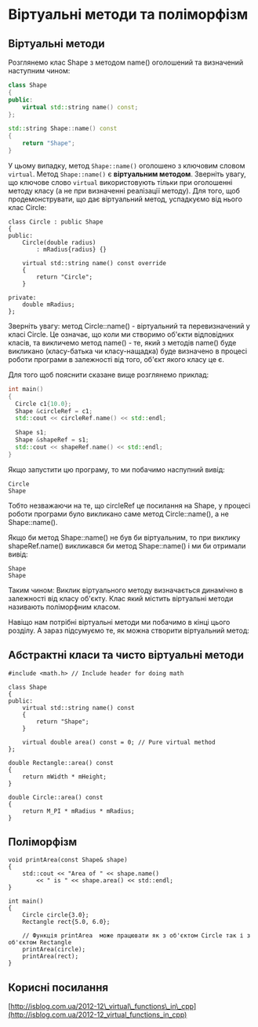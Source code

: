 # Віртуальні методи та поліморфізм

## Віртуальні методи

Розглянемо клас Shape з методом name\(\) оголошений та визначений наступним чином:

```cpp
class Shape
{
public:
    virtual std::string name() const;
};

std::string Shape::name() const
{
    return "Shape";
}
```

У цьому випадку, метод `Shape::name()` оголошено з ключовим словом `virtual`. Метод `Shape::name()` є **віртуальним методом**. Зверніть увагу, що ключове слово `virtual` використовують тільки при оголошенні методу класу \(а не при визначенні реалізації методу\). Для того, щоб продемонструвати, що дає віртуальний метод, успадкуємо від нього клас Circle:

```text
class Circle : public Shape
{
public:
    Circle(double radius)
        : mRadius{radius} {}

    virtual std::string name() const override
    {
        return "Circle";
    }

private:
    double mRadius;
};
```

Зверніть увагу: метод Circle::name\(\) - віртуальний та перевизначений у класі Circle. Це означає, що коли ми створимо об'єкти відповідних класів, та викличемо метод name\(\) - те, який з методів name\(\) буде викликано \(класу-батька чи класу-нащадка\) буде визначено в процесі роботи програми в залежності від того, об'єкт якого класу це є.

Для того щоб пояснити сказане вище розглянемо приклад:

```cpp
int main()
{  
  Circle c1{10.0};
  Shape &circleRef = c1;
  std::cout << circleRef.name() << std::endl;

  Shape s1;
  Shape &shapeRef = s1;
  std::cout << shapeRef.name() << std::endl;
}
```

Якщо запустити цю програму, то ми побачимо наспупний вивід:

```text
Circle
Shape
```

Тобто незважаючи на те, що circleRef це посилання на Shape, у процесі роботи програми було викликано саме метод Circle::name\(\), а не Shape::name\(\).

Якщо би метод Shape::name\(\) не був би віртуальним, то при виклику shapeRef.name\(\) викликався би метод Shape::name\(\) і ми би отримали вивід:

```text
Shape
Shape
```

Таким чином: Виклик віртуального методу визначається динамічно в залежності від класу об'єкту. Клас який містить віртуальні методи називають поліморфним класом.

Навіщо нам потрібні віртуальні методи ми побачимо в кінці цього розділу. А зараз підсумуємо те, як можна створити віртуальний метод:

## Абстрактні класи та чисто віртуальні методи

```text
#include <math.h> // Include header for doing math

class Shape
{
public:
    virtual std::string name() const
    {
        return "Shape";
    }

    virtual double area() const = 0; // Pure virtual method
};
```

```text
double Rectangle::area() const
{
    return mWidth * mHeight;
}

double Circle::area() const
{
    return M_PI * mRadius * mRadius;
}
```

## Поліморфізм

```text
void printArea(const Shape& shape)
{
    std::cout << "Area of " << shape.name()
        << " is " << shape.area() << std::endl;
}
```

```text
int main()
{
    Circle circle{3.0};
    Rectangle rect{5.0, 6.0};

    // Функція printArea  може працювати як з об'єктом Circle так і з об'єктом Rectangle
    printArea(circle);
    printArea(rect);
}
```

## Корисні посилання

[http://isblog.com.ua/2012-12\_virtual\_functions\_in\_cpp](http://isblog.com.ua/2012-12_virtual_functions_in_cpp)

